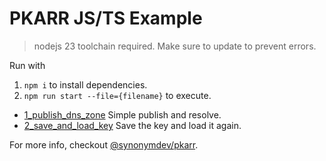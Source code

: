 # PKARR JS/TS Example

> nodejs 23 toolchain required. Make sure to update to prevent errors. 

Run with

1. `npm i` to install dependencies.
2. `npm run start --file={filename}` to execute.

- [1_publish_dns_zone](./1_publish_dns_zone.ts) Simple publish and resolve.
- [2_save_and_load_key](./2_save_and_load_key.ts) Save the key and load it again.


For more info, checkout [@synonymdev/pkarr](https://www.npmjs.com/package/@synonymdev/pkarr).